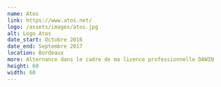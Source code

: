 ```yaml
---
name: Atos
link: https://www.atos.net/
logo: /assets/images/atos.jpg
alt: Logo Atos
date_start: Octobre 2016
date_end: Septembre 2017 
location: Bordeaux
more: Alternance dans le cadre de ma licence professionnelle DAWIN 
height: 60
width: 60
---
```

